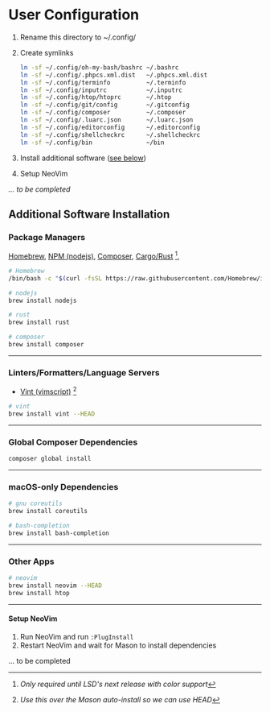 # User Configuration

1. Rename this directory to ~/.config/
1. Create symlinks

   ```bash
   ln -sf ~/.config/oh-my-bash/bashrc ~/.bashrc
   ln -sf ~/.config/.phpcs.xml.dist   ~/.phpcs.xml.dist
   ln -sf ~/.config/terminfo          ~/.terminfo
   ln -sf ~/.config/inputrc           ~/.inputrc
   ln -sf ~/.config/htop/htoprc       ~/.htop
   ln -sf ~/.config/git/config        ~/.gitconfig
   ln -sf ~/.config/composer          ~/.composer
   ln -sf ~/.config/.luarc.json       ~/.luarc.json
   ln -sf ~/.config/editorconfig      ~/.editorconfig
   ln -sf ~/.config/shellcheckrc      ~/.shellcheckrc
   ln -sf ~/.config/bin               ~/bin
   ```

1. Install additional software ([see below](#additional-software-installation))
1. Setup NeoVim

_... to be completed_

## Additional Software Installation

### Package Managers

[Homebrew](https://www.brew.sh/),
[NPM (nodejs)](https://www.nodejs.org),
[Composer](https://getcomposer.org),
[Cargo/Rust](https://www.rust-lang.org) [^1],

[^1]: _Only required until LSD's next release with color support_

```bash
# Homebrew
/bin/bash -c "$(curl -fsSL https://raw.githubusercontent.com/Homebrew/install/HEAD/install.sh)"

# nodejs
brew install nodejs

# rust
brew install rust

# composer
brew install composer
```

---

### Linters/Formatters/Language Servers

- [Vint (vimscript)](https://github.com/Vimjas/vint) [^2]

[^2]: _Use this over the Mason auto-install so we can use HEAD_

```bash
# vint
brew install vint --HEAD
```

---

### Global Composer Dependencies

```bash
composer global install
```

---

### macOS-only Dependencies

```bash
# gnu coreutils
brew install coreutils

# bash-completion
brew install bash-completion
```

---

### Other Apps

```bash
# neovim
brew install neovim --HEAD
brew install htop
```

---

#### Setup NeoVim

1. Run NeoVim and run `:PlugInstall`
1. Restart NeoVim and wait for Mason to install dependencies

... to be completed
